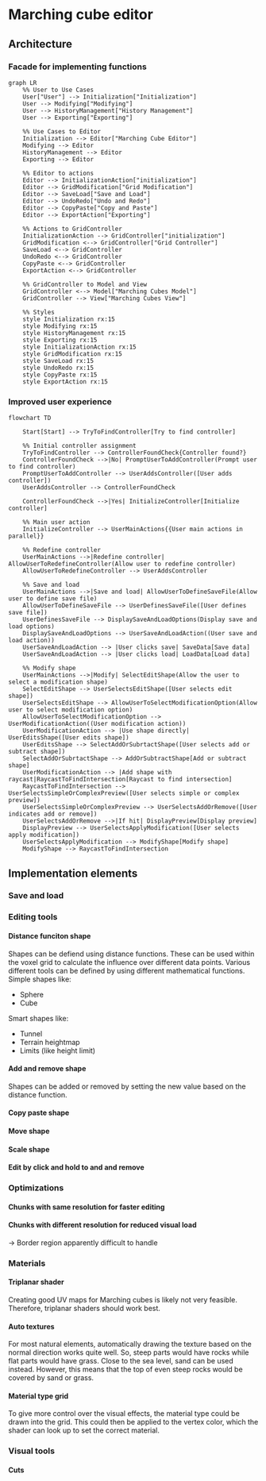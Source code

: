 # Marching cube editor
## Architecture
### Facade for implementing functions
```mermaid
graph LR
    %% User to Use Cases
    User["User"] --> Initialization["Initialization"]
    User --> Modifying["Modifying"]
    User --> HistoryManagement["History Management"]
    User --> Exporting["Exporting"]

    %% Use Cases to Editor
    Initialization --> Editor["Marching Cube Editor"]
    Modifying --> Editor
    HistoryManagement --> Editor
    Exporting --> Editor

    %% Editor to actions
    Editor --> InitializationAction["initialization"]
    Editor --> GridModification["Grid Modification"]
    Editor --> SaveLoad["Save and Load"]
    Editor --> UndoRedo["Undo and Redo"]
    Editor --> CopyPaste["Copy and Paste"]
    Editor --> ExportAction["Exporting"]

    %% Actions to GridController
    InitializationAction --> GridController["initialization"]
    GridModification <--> GridController["Grid Controller"]
    SaveLoad <--> GridController
    UndoRedo <--> GridController
    CopyPaste <--> GridController
    ExportAction <--> GridController

    %% GridController to Model and View
    GridController <--> Model["Marching Cubes Model"]
    GridController --> View["Marching Cubes View"]

    %% Styles
    style Initialization rx:15
    style Modifying rx:15
    style HistoryManagement rx:15
    style Exporting rx:15
    style InitializationAction rx:15
    style GridModification rx:15
    style SaveLoad rx:15
    style UndoRedo rx:15
    style CopyPaste rx:15
    style ExportAction rx:15
```

### Improved user experience
```mermaid
flowchart TD
    
    Start[Start] --> TryToFindController[Try to find controller]

    %% Initial controller assignment
    TryToFindController --> ControllerFoundCheck{Controller found?}
    ControllerFoundCheck -->|No| PromptUserToAddController(Prompt user to find controller)
    PromptUserToAddController --> UserAddsController([User adds controller])
    UserAddsController --> ControllerFoundCheck
    
    ControllerFoundCheck -->|Yes| InitializeController[Initialize controller]

    %% Main user action
    InitializeController --> UserMainActions{{User main actions in parallel}}
    
    %% Redefine controller
    UserMainActions -->|Redefine controller| AllowUserToRedefineController(Allow user to redefine controller)
    AllowUserToRedefineController --> UserAddsController
    
    %% Save and load
    UserMainActions -->|Save and load| AllowUserToDefineSaveFile(Allow user to define save file)
    AllowUserToDefineSaveFile --> UserDefinesSaveFile([User defines save file])
    UserDefinesSaveFile --> DisplaySaveAndLoadOptions(Display save and load options)
    DisplaySaveAndLoadOptions --> UserSaveAndLoadAction((User save and load action))
    UserSaveAndLoadAction --> |User clicks save| SaveData[Save data]
    UserSaveAndLoadAction --> |User clicks load| LoadData[Load data]
    
    %% Modify shape
    UserMainActions -->|Modify| SelectEditShape(Allow the user to select a modification shape)
    SelectEditShape --> UserSelectsEditShape([User selects edit shape])
    UserSelectsEditShape --> AllowUserToSelectModificationOption(Allow user to select modification option)
    AllowUserToSelectModificationOption --> UserModificationAction((User modification action))
    UserModificationAction --> |Use shape directly| UserEditsShape([User edits shape])
    UserEditsShape --> SelectAddOrSubrtactShape([User selects add or subtract shape])
    SelectAddOrSubrtactShape --> AddOrSubtractShape[Add or subtract shape]
    UserModificationAction --> |Add shape with raycast|RaycastToFindIntersection[Raycast to find intersection]
    RaycastToFindIntersection --> UserSelectsSimpleOrComplexPreview([User selects simple or complex preview])
    UserSelectsSimpleOrComplexPreview --> UserSelectsAddOrRemove([User indicates add or remove])
    UserSelectsAddOrRemove -->|If hit| DisplayPreview[Display preview]
    DisplayPreview --> UserSelectsApplyModification([User selects apply modification])
    UserSelectsApplyModification --> ModifyShape[Modify shape]
    ModifyShape --> RaycastToFindIntersection
```

## Implementation elements
### Save and load


### Editing tools
#### Distance funciton shape
Shapes can be defiend using distance functions. These can be used within the voxel grid to calculate the influence over different data points. Various different tools can be defined by using different mathematical functions.
Simple shapes like:
- Sphere
- Cube

Smart shapes like:
- Tunnel
- Terrain heightmap
- Limits (like height limit)

#### Add and remove shape
Shapes can be added or removed by setting the new value based on the distance function.

#### Copy paste shape

#### Move shape

#### Scale shape

#### Edit by click and hold to and and remove


### Optimizations
#### Chunks with same resolution for faster editing

#### Chunks with different resolution for reduced visual load
-> Border region apparently difficult to handle


### Materials
#### Triplanar shader
Creating good UV maps for Marching cubes is likely not very feasible. Therefore, triplanar shaders should work best.

#### Auto textures
For most natural elements, automatically drawing the texture based on the normal direction works quite well. So, steep parts would have rocks while flat parts would have grass. Close to the sea level, sand can be used instead.
However, this means that the top of even steep rocks would be covered by sand or grass.

#### Material type grid
To give more control over the visual effects, the material type could be drawn into the grid. This could then be applied to the vertex color, which the shader can look up to set the correct material.


### Visual tools
#### Cuts